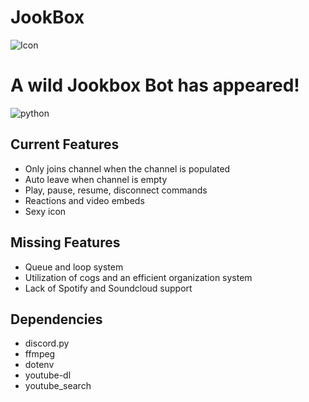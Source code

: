 # JookBox

![Icon](https://github.com/Chejuyeong/JookBox/blob/main/images/jookbox3.png)

# A wild Jookbox Bot has appeared!
![python](https://img.shields.io/badge/Python-3.9.7%20-brightgreen)


## Current Features

- Only joins channel when the channel is populated
- Auto leave when channel is empty
- Play, pause, resume, disconnect commands
- Reactions and video embeds
- Sexy icon

## Missing Features

- Queue and loop system
- Utilization of cogs and an efficient organization system
- Lack of Spotify and Soundcloud support
 
 ## Dependencies
 
 - discord.py
 - ffmpeg
 - dotenv
 - youtube-dl
 - youtube_search
